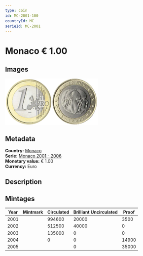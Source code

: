 ```yaml
---
type: coin
id: MC-2001-100
countryId: MC
serieId: MC-2001
---
```


# Monaco € 1.00

## Images

<img src="../../../Images/common-2002-100.webp" height="150" alt="Front image"><img src="Images/monaco-2001-100.webp" height="150" alt="Back image">

## Metadata

**Country:** [Monaco](../index.md)\
**Serie:** [Monaco 2001 - 2006](index.md)\
**Monetary value:** € 1.00\
**Currency:** Euro

## Description

## Mintages

| Year | Mintmark | Circulated | Brilliant Uncirculated | Proof |
| ---- | -------- | ---------- | ---------------------- | ----- |
| 2001 |          | 994600     | 20000                  | 3500  |
| 2002 |          | 512500     | 40000                  | 0     |
| 2003 |          | 135000     | 0                      | 0     |
| 2004 |          | 0          | 0                      | 14900 |
| 2005 |          |            | 0                      | 35000 |
